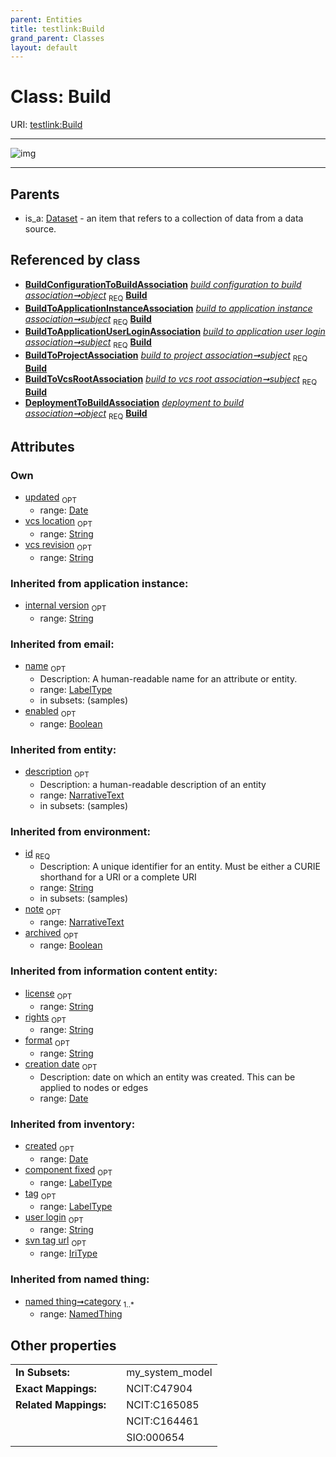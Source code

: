 ```yaml
---
parent: Entities
title: testlink:Build
grand_parent: Classes
layout: default
---
```


# Class: Build




URI: [testlink:Build](https://w3id.org/testlink/vocab/Build)


---

![img](http://yuml.me/diagram/nofunky;dir:TB/class/[NamedThing],[DeploymentToBuildAssociation],[Dataset],[BuildToVcsRootAssociation],[BuildToProjectAssociation],[BuildToApplicationUserLoginAssociation],[BuildToApplicationInstanceAssociation],[BuildConfigurationToBuildAssociation],[BuildConfigurationToBuildAssociation]-%20object%201..1%3E[Build%7Ccreated:date%20%3F;updated:date%20%3F;vcs_location:string%20%3F;vcs_revision:string%20%3F;internal_version:string%20%3F;license(i):string%20%3F;rights(i):string%20%3F;format(i):string%20%3F;creation_date(i):date%20%3F;id(i):string;name(i):label_type%20%3F;enabled(i):boolean%20%3F;archived(i):boolean%20%3F;description(i):narrative_text%20%3F;note(i):narrative_text%20%3F],[BuildToApplicationInstanceAssociation]-%20subject%201..1%3E[Build],[BuildToApplicationUserLoginAssociation]-%20subject%201..1%3E[Build],[BuildToProjectAssociation]-%20subject%201..1%3E[Build],[BuildToVcsRootAssociation]-%20subject%201..1%3E[Build],[DeploymentToBuildAssociation]-%20object%201..1%3E[Build],[Dataset]%5E-[Build])

---


## Parents

 *  is_a: [Dataset](Dataset.md) - an item that refers to a collection of data from a data source.

## Referenced by class

 *  **[BuildConfigurationToBuildAssociation](BuildConfigurationToBuildAssociation.md)** *[build configuration to build association➞object](build_configuration_to_build_association_object.md)*  <sub>REQ</sub>  **[Build](Build.md)**
 *  **[BuildToApplicationInstanceAssociation](BuildToApplicationInstanceAssociation.md)** *[build to application instance association➞subject](build_to_application_instance_association_subject.md)*  <sub>REQ</sub>  **[Build](Build.md)**
 *  **[BuildToApplicationUserLoginAssociation](BuildToApplicationUserLoginAssociation.md)** *[build to application user login association➞subject](build_to_application_user_login_association_subject.md)*  <sub>REQ</sub>  **[Build](Build.md)**
 *  **[BuildToProjectAssociation](BuildToProjectAssociation.md)** *[build to project association➞subject](build_to_project_association_subject.md)*  <sub>REQ</sub>  **[Build](Build.md)**
 *  **[BuildToVcsRootAssociation](BuildToVcsRootAssociation.md)** *[build to vcs root association➞subject](build_to_vcs_root_association_subject.md)*  <sub>REQ</sub>  **[Build](Build.md)**
 *  **[DeploymentToBuildAssociation](DeploymentToBuildAssociation.md)** *[deployment to build association➞object](deployment_to_build_association_object.md)*  <sub>REQ</sub>  **[Build](Build.md)**

## Attributes


### Own

 * [updated](updated.md)  <sub>OPT</sub>
    * range: [Date](types/Date.md)
 * [vcs location](vcs_location.md)  <sub>OPT</sub>
    * range: [String](types/String.md)
 * [vcs revision](vcs_revision.md)  <sub>OPT</sub>
    * range: [String](types/String.md)

### Inherited from application instance:

 * [internal version](internal_version.md)  <sub>OPT</sub>
    * range: [String](types/String.md)

### Inherited from email:

 * [name](name.md)  <sub>OPT</sub>
    * Description: A human-readable name for an attribute or entity.
    * range: [LabelType](types/LabelType.md)
    * in subsets: (samples)
 * [enabled](enabled.md)  <sub>OPT</sub>
    * range: [Boolean](types/Boolean.md)

### Inherited from entity:

 * [description](description.md)  <sub>OPT</sub>
    * Description: a human-readable description of an entity
    * range: [NarrativeText](types/NarrativeText.md)
    * in subsets: (samples)

### Inherited from environment:

 * [id](id.md)  <sub>REQ</sub>
    * Description: A unique identifier for an entity. Must be either a CURIE shorthand for a URI or a complete URI
    * range: [String](types/String.md)
    * in subsets: (samples)
 * [note](note.md)  <sub>OPT</sub>
    * range: [NarrativeText](types/NarrativeText.md)
 * [archived](archived.md)  <sub>OPT</sub>
    * range: [Boolean](types/Boolean.md)

### Inherited from information content entity:

 * [license](license.md)  <sub>OPT</sub>
    * range: [String](types/String.md)
 * [rights](rights.md)  <sub>OPT</sub>
    * range: [String](types/String.md)
 * [format](format.md)  <sub>OPT</sub>
    * range: [String](types/String.md)
 * [creation date](creation_date.md)  <sub>OPT</sub>
    * Description: date on which an entity was created. This can be applied to nodes or edges
    * range: [Date](types/Date.md)

### Inherited from inventory:

 * [created](created.md)  <sub>OPT</sub>
    * range: [Date](types/Date.md)
 * [component fixed](component_fixed.md)  <sub>OPT</sub>
    * range: [LabelType](types/LabelType.md)
 * [tag](tag.md)  <sub>OPT</sub>
    * range: [LabelType](types/LabelType.md)
 * [user login](user_login.md)  <sub>OPT</sub>
    * range: [String](types/String.md)
 * [svn tag url](svn_tag_url.md)  <sub>OPT</sub>
    * range: [IriType](types/IriType.md)

### Inherited from named thing:

 * [named thing➞category](named_thing_category.md)  <sub>1..*</sub>
    * range: [NamedThing](NamedThing.md)

## Other properties

|  |  |  |
| --- | --- | --- |
| **In Subsets:** | | my_system_model |
| **Exact Mappings:** | | NCIT:C47904 |
| **Related Mappings:** | | NCIT:C165085 |
|  | | NCIT:C164461 |
|  | | SIO:000654 |

